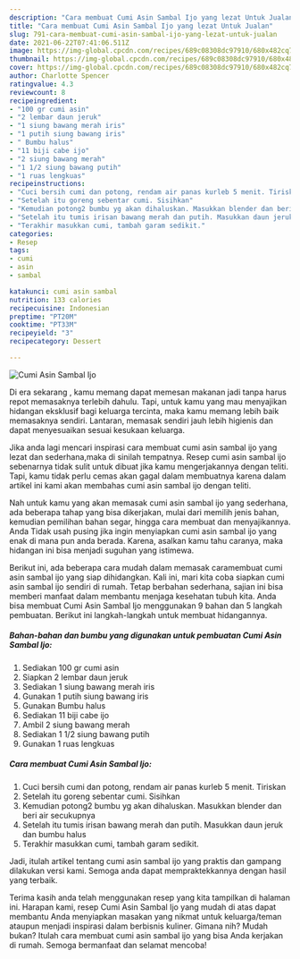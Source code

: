```yaml
---
description: "Cara membuat Cumi Asin Sambal Ijo yang lezat Untuk Jualan"
title: "Cara membuat Cumi Asin Sambal Ijo yang lezat Untuk Jualan"
slug: 791-cara-membuat-cumi-asin-sambal-ijo-yang-lezat-untuk-jualan
date: 2021-06-22T07:41:06.511Z
image: https://img-global.cpcdn.com/recipes/689c08308dc97910/680x482cq70/cumi-asin-sambal-ijo-foto-resep-utama.jpg
thumbnail: https://img-global.cpcdn.com/recipes/689c08308dc97910/680x482cq70/cumi-asin-sambal-ijo-foto-resep-utama.jpg
cover: https://img-global.cpcdn.com/recipes/689c08308dc97910/680x482cq70/cumi-asin-sambal-ijo-foto-resep-utama.jpg
author: Charlotte Spencer
ratingvalue: 4.3
reviewcount: 8
recipeingredient:
- "100 gr cumi asin"
- "2 lembar daun jeruk"
- "1 siung bawang merah iris"
- "1 putih siung bawang iris"
- " Bumbu halus"
- "11 biji cabe ijo"
- "2 siung bawang merah"
- "1 1/2 siung bawang putih"
- "1 ruas lengkuas"
recipeinstructions:
- "Cuci bersih cumi dan potong, rendam air panas kurleb 5 menit. Tiriskan"
- "Setelah itu goreng sebentar cumi. Sisihkan"
- "Kemudian potong2 bumbu yg akan dihaluskan. Masukkan blender dan beri air secukupnya"
- "Setelah itu tumis irisan bawang merah dan putih. Masukkan daun jeruk dan bumbu halus"
- "Terakhir masukkan cumi, tambah garam sedikit."
categories:
- Resep
tags:
- cumi
- asin
- sambal

katakunci: cumi asin sambal 
nutrition: 133 calories
recipecuisine: Indonesian
preptime: "PT20M"
cooktime: "PT33M"
recipeyield: "3"
recipecategory: Dessert

---
```



![Cumi Asin Sambal Ijo](https://img-global.cpcdn.com/recipes/689c08308dc97910/680x482cq70/cumi-asin-sambal-ijo-foto-resep-utama.jpg)

Di era  sekarang , kamu memang dapat memesan makanan jadi tanpa harus repot memasaknya terlebih dahulu. Tapi, untuk kamu yang mau menyajikan hidangan eksklusif bagi keluarga tercinta, maka kamu memang lebih baik memasaknya sendiri. Lantaran, memasak sendiri jauh lebih higienis dan dapat menyesuaikan sesuai kesukaan keluarga.

Jika anda lagi mencari inspirasi cara membuat cumi asin sambal ijo yang lezat dan sederhana,maka di sinilah tempatnya. Resep cumi asin sambal ijo  sebenarnya tidak sulit untuk dibuat jika kamu mengerjakannya dengan teliti. Tapi, kamu tidak perlu cemas akan gagal dalam membuatnya 
karena dalam artikel ini kami akan membahas cumi asin sambal ijo dengan teliti.  



Nah untuk kamu yang akan memasak cumi asin sambal ijo yang sederhana, ada beberapa tahap yang bisa dikerjakan, mulai dari memilih jenis bahan, kemudian pemilihan bahan segar, hingga cara membuat dan menyajikannya. Anda Tidak usah pusing jika ingin menyiapkan cumi asin sambal ijo yang enak di mana pun anda berada. Karena, asalkan kamu  tahu caranya, maka hidangan ini bisa menjadi suguhan yang istimewa.

Berikut ini, ada beberapa cara mudah dalam memasak caramembuat cumi asin sambal ijo yang siap dihidangkan. Kali ini, mari kita coba siapkan cumi asin sambal ijo sendiri di rumah. Tetap berbahan sederhana, sajian ini bisa memberi manfaat dalam membantu menjaga kesehatan tubuh kita. Anda bisa membuat Cumi Asin Sambal Ijo menggunakan 9 bahan dan 5 langkah pembuatan. Berikut ini langkah-langkah untuk membuat hidangannya.

<!--inarticleads1-->

##### Bahan-bahan dan bumbu yang digunakan untuk pembuatan Cumi Asin Sambal Ijo:

1. Sediakan 100 gr cumi asin
1. Siapkan 2 lembar daun jeruk
1. Sediakan 1 siung bawang merah iris
1. Gunakan 1 putih siung bawang iris
1. Gunakan  Bumbu halus
1. Sediakan 11 biji cabe ijo
1. Ambil 2 siung bawang merah
1. Sediakan 1 1/2 siung bawang putih
1. Gunakan 1 ruas lengkuas




<!--inarticleads2-->

##### Cara membuat Cumi Asin Sambal Ijo:

1. Cuci bersih cumi dan potong, rendam air panas kurleb 5 menit. Tiriskan
1. Setelah itu goreng sebentar cumi. Sisihkan
1. Kemudian potong2 bumbu yg akan dihaluskan. Masukkan blender dan beri air secukupnya
1. Setelah itu tumis irisan bawang merah dan putih. Masukkan daun jeruk dan bumbu halus
1. Terakhir masukkan cumi, tambah garam sedikit.




Jadi, itulah artikel tentang  cumi asin sambal ijo  yang praktis dan gampang dilakukan versi kami. Semoga anda dapat mempraktekkannya dengan hasil yang terbaik. 

Terima kasih anda telah menggunakan resep yang kita tampilkan di halaman ini. Harapan kami, resep  Cumi Asin Sambal Ijo yang mudah di atas dapat membantu Anda menyiapkan masakan yang nikmat untuk keluarga/teman ataupun menjadi inspirasi dalam berbisnis kuliner. Gimana nih? Mudah bukan? Itulah cara membuat cumi asin sambal ijo yang bisa Anda kerjakan di rumah. Semoga bermanfaat dan selamat mencoba!

